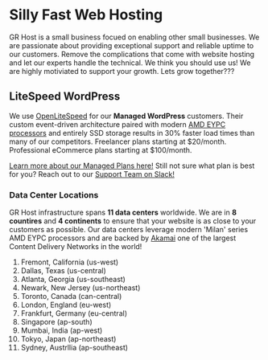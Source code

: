 # Silly Fast Web Hosting

GR Host is a small business focued on enabling other small businesses. We are passionate about providing exceptional support and reliable uptime to our customers. Remove the complications that come with website hosting and let our experts handle the technical. We think you should use us! We are highly motiviated to support your growth. Lets grow together???

## LiteSpeed WordPress

We use [OpenLiteSpeed](https://openlitespeed.org/) for our **Managed WordPress** customers. Their custom event-driven architecture paired with modern [AMD EYPC processors](https://www.amd.com/en/processors/epyc-7003-series) and entirely SSD storage results in 30% faster load times than many of our competitors. Freelancer plans starting at $20/month. Professional eCommerce plans starting at $100/month.

[Learn more about our Managed Plans here!](https://grhost.net/pages/plans/)
Still not sure what plan is best for you? Reach out to our [Support Team on Slack!](https://join.slack.com/t/grhost/shared_invite/zt-1uoea9gjm-Hq6gXuhE7voA~T77kjE5Sg)

### Data Center Locations

GR Host infrastructure spans **11 data centers** worldwide. We are in **8 countires** and **4 continents** to ensure that your website is as close to your customers as possible. Our data centers leverage modern 'Milan' series AMD EYPC processors and are backed by [Akamai](https://www.akamai.com/) one of the largest Content Delivery Networks in the world!

1. Fremont, California (us-west)
2. Dallas, Texas (us-central)
3. Atlanta, Georgia (us-southeast)
4. Newark, New Jersey (us-northeast)
5. Toronto, Canada (can-central)
6. London, England (eu-west)
7. Frankfurt, Germany (eu-central)
8. Singapore (ap-south)
9. Mumbai, India (ap-west)
10. Tokyo, Japan (ap-northeast)
11. Sydney, Austrllia (ap-southeast)
